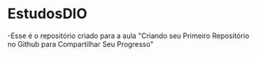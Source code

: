 # EstudosDIO

-Esse é o repositório criado para a aula "Criando seu Primeiro Repositório no Github para Compartilhar Seu Progresso"
